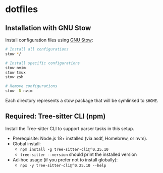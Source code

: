 # dotfiles

## Installation with GNU Stow

Install configuration files using [GNU Stow](https://www.gnu.org/software/stow/):

```bash
# Install all configurations
stow */

# Install specific configurations
stow nvim
stow tmux
stow zsh

# Remove configurations
stow -D nvim
```

Each directory represents a stow package that will be symlinked to `$HOME`.

## Required: Tree-sitter CLI (npm)
Install the Tree-sitter CLI to support parser tasks in this setup.

- Prerequisite: Node.js 18+ installed (via asdf, Homebrew, or nvm).
- Global install:
  - `npm install -g tree-sitter-cli@^0.25.10`
  - `tree-sitter --version` should print the installed version
- Ad-hoc usage (if you prefer not to install globally):
  - `npx -y tree-sitter-cli@^0.25.10 --help`
